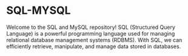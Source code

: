# SQL-MYSQL
Welcome to the SQL and MySQL  repository!  SQL (Structured Query Language) is a powerful programming language used for managing relational database management systems (RDBMS). With SQL, we can efficiently retrieve, manipulate, and manage data stored in databases.  
